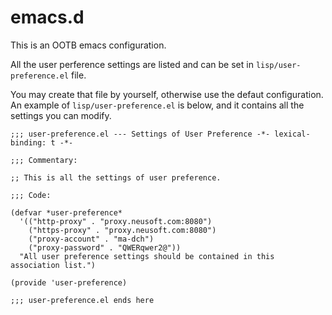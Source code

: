 # emacs.d

This is an OOTB emacs configuration.

All the user perference settings are listed and can be set in `lisp/user-preference.el` file.

You may create that file by yourself, otherwise use the defaut configuration.
An example of `lisp/user-preference.el` is below, and it contains all the settings you can modify.

```elisp
;;; user-preference.el --- Settings of User Preference -*- lexical-binding: t -*-

;;; Commentary:

;; This is all the settings of user preference.

;;; Code:

(defvar *user-preference*
  '(("http-proxy" . "proxy.neusoft.com:8080")
    ("https-proxy" . "proxy.neusoft.com:8080")
    ("proxy-account" . "ma-dch")
    ("proxy-password" . "QWERqwer2@"))
  "All user preference settings should be contained in this association list.")

(provide 'user-preference)

;;; user-preference.el ends here
```
